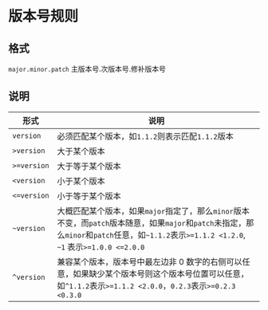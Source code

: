 # 版本号规则

## 格式

`major.minor.patch` 主版本号.次版本号.修补版本号

## 说明

形式 | 说明
---- | -----
`version` | 必须匹配某个版本，如`1.1.2`则表示匹配`1.1.2`版本
`>version` | 大于某个版本
`>=version` | 大于等于某个版本
`<version` | 小于某个版本
`<=version` | 小于等于某个版本
`~version` | 大概匹配某个版本，如果`major`指定了，那么`minor`版本不变，而`patch`版本随意，如果`major`和`patch`未指定，那么`minor`和`patch`任意，如`~1.1.2`表示`>=1.1.2 <1.2.0`, `~1` 表示`>=1.0.0 <=2.0.0`
`^version` | 兼容某个版本，版本号中最左边非 0 数字的右侧可以任意，如果缺少某个版本号则这个版本号位置可以任意，如`^1.1.2`表示`>=1.1.2 <2.0.0`，`0.2.3`表示`>=0.2.3 <0.3.0`

